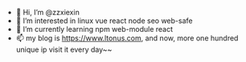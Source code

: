 - 👋 Hi, I’m @zzxiexin
- 👀 I’m interested in linux vue react node seo web-safe
- 🌱 I’m currently learning npm web-module react 
- 📫 my blog is https://www.ltonus.com, and now, more one hundred unique ip visit it every day~~

<!---
zzxiexin/zzxiexin is a ✨ special ✨ repository because its `README.md` (this file) appears on your GitHub profile.
You can click the Preview link to take a look at your changes.
--->

